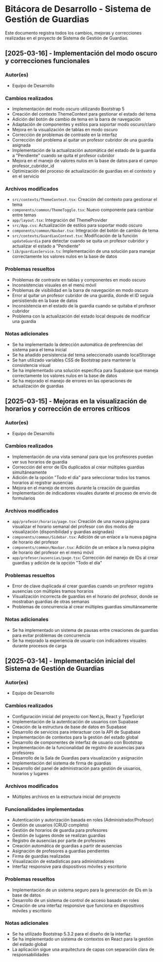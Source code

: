 # Bitácora de Desarrollo - Sistema de Gestión de Guardias

Este documento registra todos los cambios, mejoras y correcciones realizadas en el proyecto de Sistema de Gestión de Guardias.

## [2025-03-16] - Implementación del modo oscuro y correcciones funcionales

### Autor(es)
- Equipo de Desarrollo

### Cambios realizados
- Implementación del modo oscuro utilizando Bootstrap 5
- Creación del contexto ThemeContext para gestionar el estado del tema
- Adición del botón de cambio de tema en la barra de navegación
- Adaptación de componentes y estilos para soportar modo oscuro/claro
- Mejora en la visualización de tablas en modo oscuro
- Corrección de problemas de contraste en la interfaz
- Corrección del problema al quitar un profesor cubridor de una guardia asignada
- Implementación de la actualización automática del estado de la guardia a "Pendiente" cuando se quita el profesor cubridor
- Mejora en el manejo de valores nulos en la base de datos para el campo profesor_cubridor_id
- Optimización del proceso de actualización de guardias en el contexto y en el servicio

### Archivos modificados
- `src/contexts/ThemeContext.tsx`: Creación del contexto para gestionar el tema
- `components/common/ThemeToggle.tsx`: Nuevo componente para cambiar entre temas
- `app/layout.tsx`: Integración del ThemeProvider
- `src/App.css`: Actualización de estilos para soportar modo oscuro
- `components/common/Navbar.tsx`: Integración del botón de cambio de tema
- `src/contexts/GuardiasContext.tsx`: Modificación de la función `updateGuardia` para detectar cuando se quita un profesor cubridor y actualizar el estado a "Pendiente"
- `lib/guardiasService.ts`: Implementación de una solución para manejar correctamente los valores nulos en la base de datos

### Problemas resueltos
- Problemas de contraste en tablas y componentes en modo oscuro
- Inconsistencias visuales en el menú móvil
- Problemas de visibilidad en la barra de navegación en modo oscuro
- Error al quitar un profesor cubridor de una guardia, donde el ID seguía persistiendo en la base de datos
- Inconsistencia en el estado de la guardia cuando se quitaba el profesor cubridor
- Problema con la actualización del estado local después de modificar una guardia

### Notas adicionales
- Se ha implementado la detección automática de preferencias del sistema para el tema inicial
- Se ha añadido persistencia del tema seleccionado usando localStorage
- Se han utilizado variables CSS de Bootstrap para mantener la consistencia visual
- Se ha implementado una solución específica para Supabase que maneja correctamente los valores nulos en la base de datos
- Se ha mejorado el manejo de errores en las operaciones de actualización de guardias

## [2025-03-15] - Mejoras en la visualización de horarios y corrección de errores críticos

### Autor(es)
- Equipo de Desarrollo

### Cambios realizados
- Implementación de una vista semanal para que los profesores puedan ver sus horarios de guardia
- Corrección del error de IDs duplicados al crear múltiples guardias simultáneamente
- Adición de la opción "Todo el día" para seleccionar todos los tramos horarios al registrar ausencias
- Mejora en el manejo de errores durante la creación de guardias
- Implementación de indicadores visuales durante el proceso de envío de formularios

### Archivos modificados
- `app/profesor/horario/page.tsx`: Creación de una nueva página para visualizar el horario semanal del profesor con dos modos de visualización (disponibilidad y guardias asignadas)
- `components/common/Sidebar.tsx`: Adición de un enlace a la nueva página de horario del profesor
- `components/common/Navbar.tsx`: Adición de un enlace a la nueva página de horario del profesor en el menú móvil
- `app/profesor/ausencias/page.tsx`: Corrección del manejo de IDs al crear guardias y adición de la opción "Todo el día"

### Problemas resueltos
- Error de clave duplicada al crear guardias cuando un profesor registra ausencias con múltiples tramos horarios
- Visualización incorrecta de guardias en el horario del profesor, donde se mostraban guardias de otras semanas
- Problemas de concurrencia al crear múltiples guardias simultáneamente

### Notas adicionales
- Se ha implementado un sistema de pausas entre creaciones de guardias para evitar problemas de concurrencia
- Se ha mejorado la experiencia de usuario con indicadores visuales durante procesos de carga

## [2025-03-14] - Implementación inicial del Sistema de Gestión de Guardias

### Autor(es)
- Equipo de Desarrollo

### Cambios realizados
- Configuración inicial del proyecto con Next.js, React y TypeScript
- Implementación de la autenticación de usuarios con Supabase
- Creación de la estructura de base de datos en Supabase
- Desarrollo de servicios para interactuar con la API de Supabase
- Implementación de contextos para la gestión del estado global
- Desarrollo de componentes de interfaz de usuario con Bootstrap
- Implementación de la funcionalidad de registro de ausencias para profesores
- Desarrollo de la Sala de Guardias para visualización y asignación
- Implementación del sistema de firma de guardias
- Desarrollo del panel de administración para gestión de usuarios, horarios y lugares

### Archivos modificados
- Múltiples archivos en la estructura inicial del proyecto

### Funcionalidades implementadas
- Autenticación y autorización basada en roles (Administrador/Profesor)
- Gestión de usuarios (CRUD completo)
- Gestión de horarios de guardia para profesores
- Gestión de lugares donde se realizan guardias
- Registro de ausencias por parte de profesores
- Creación automática de guardias a partir de ausencias
- Asignación de profesores a guardias pendientes
- Firma de guardias realizadas
- Visualización de estadísticas para administradores
- Interfaz responsive para dispositivos móviles y escritorio

### Problemas resueltos
- Implementación de un sistema seguro para la generación de IDs en la base de datos
- Desarrollo de un sistema de control de acceso basado en roles
- Creación de una interfaz responsive que funciona en dispositivos móviles y escritorio

### Notas adicionales
- Se ha utilizado Bootstrap 5.3.2 para el diseño de la interfaz
- Se ha implementado un sistema de contextos en React para la gestión del estado global
- La aplicación sigue una arquitectura de capas con separación clara de responsabilidades 